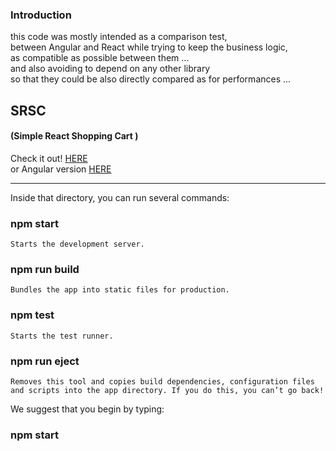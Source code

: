 ### Introduction
this code was mostly intended as a comparison test,  
between Angular and React while trying to keep the business logic,  
as compatible as possible between them ...   
and also avoiding to depend on any other library   
so that they could be also directly compared as for performances ...  

## SRSC  
#### (Simple React Shopping Cart )
Check it out! [HERE](https://cloned2k16.github.io/SRSC/)  
or Angular version [HERE](https://github.com/cloned2k16/SASC/)   

--------------------------------------------------------  
Inside that directory, you can run several commands:  

###  npm start  
    Starts the development server.  

###  npm run build  
    Bundles the app into static files for production.  

###  npm test  
    Starts the test runner.  

###  npm run eject  
    Removes this tool and copies build dependencies, configuration files  
    and scripts into the app directory. If you do this, you can’t go back!  

We suggest that you begin by typing:  

###  npm start

